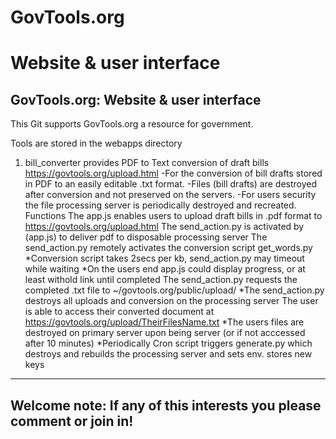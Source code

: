 # GovTools.org
# Website & user interface

GovTools.org: Website & user interface
----

This Git supports GovTools.org a resource for government.

Tools are stored in the webapps directory

1. bill_converter provides PDF to Text conversion of draft bills
    https://govtools.org/upload.html
    -For the conversion of bill drafts stored in PDF to an easily editable .txt format.
    -Files (bill drafts) are destroyed after conversion and not preserved on the servers.
    -For users security the file processing server is periodically destroyed and recreated.
    Functions
    The app.js enables users to upload draft bills in .pdf format to https://govtools.org/upload.html
    The send_action.py is activated by (app.js) to deliver pdf to disposable processing server
    The send_action.py remotely activates the conversion script get_words.py
    *Conversion script takes 2secs per kb, send_action.py may timeout while waiting
    *On the users end app.js could display progress, or at least withold link until completed
    The send_action.py requests the completed .txt file to ~/govtools.org/public/upload/
    *The send_action.py destroys all uploads and conversion on the processing server
    The user is able to access their converted document at https://govtools.org/upload/TheirFilesName.txt
    *The users files are destroyed on primary server upon being server (or if not acccessed after 10 minutes)
    *Periodically Cron script triggers generate.py which destroys and rebuilds the processing server and sets env. stores new keys



-------
Welcome note: If any of this interests you please comment or join in!
-------
